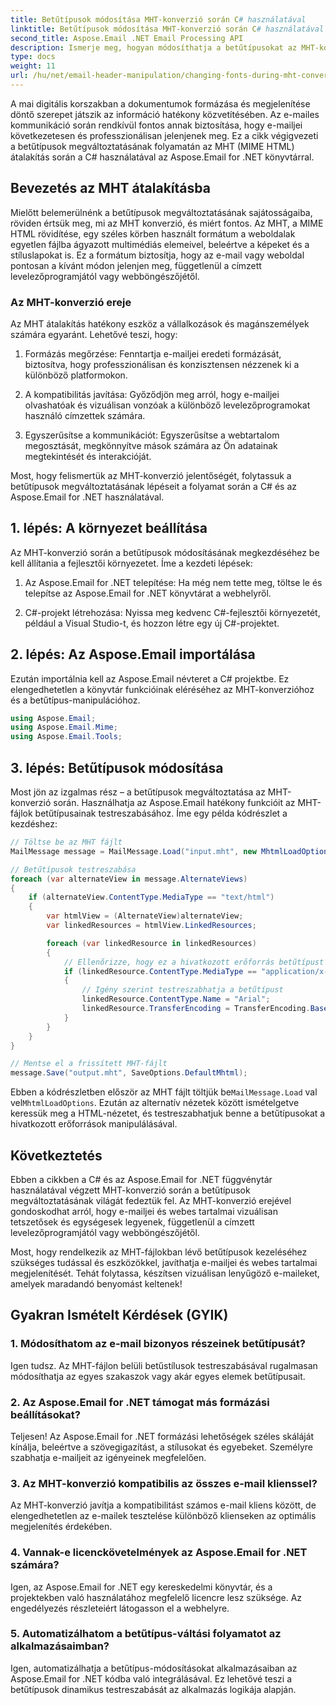 ```yaml
---
title: Betűtípusok módosítása MHT-konverzió során C# használatával
linktitle: Betűtípusok módosítása MHT-konverzió során C# használatával
second_title: Aspose.Email .NET Email Processing API
description: Ismerje meg, hogyan módosíthatja a betűtípusokat az MHT-konverzió során az Aspose.Email for .NET használatával. Lépésről lépésre útmutató forráskóddal. Tökéletes e-mailek archiválásához és dokumentumkezeléshez.
type: docs
weight: 11
url: /hu/net/email-header-manipulation/changing-fonts-during-mht-conversion-using-csharp/
---
```


A mai digitális korszakban a dokumentumok formázása és megjelenítése döntő szerepet játszik az információ hatékony közvetítésében. Az e-mailes kommunikáció során rendkívül fontos annak biztosítása, hogy e-mailjei következetesen és professzionálisan jelenjenek meg. Ez a cikk végigvezeti a betűtípusok megváltoztatásának folyamatán az MHT (MIME HTML) átalakítás során a C# használatával az Aspose.Email for .NET könyvtárral.

## Bevezetés az MHT átalakításba

Mielőtt belemerülnénk a betűtípusok megváltoztatásának sajátosságaiba, röviden értsük meg, mi az MHT konverzió, és miért fontos. Az MHT, a MIME HTML rövidítése, egy széles körben használt formátum a weboldalak egyetlen fájlba ágyazott multimédiás elemeivel, beleértve a képeket és a stíluslapokat is. Ez a formátum biztosítja, hogy az e-mail vagy weboldal pontosan a kívánt módon jelenjen meg, függetlenül a címzett levelezőprogramjától vagy webböngészőjétől.

### Az MHT-konverzió ereje

Az MHT átalakítás hatékony eszköz a vállalkozások és magánszemélyek számára egyaránt. Lehetővé teszi, hogy:

1. Formázás megőrzése: Fenntartja e-mailjei eredeti formázását, biztosítva, hogy professzionálisan és konzisztensen nézzenek ki a különböző platformokon.

2. A kompatibilitás javítása: Győződjön meg arról, hogy e-mailjei olvashatóak és vizuálisan vonzóak a különböző levelezőprogramokat használó címzettek számára.

3. Egyszerűsítse a kommunikációt: Egyszerűsítse a webtartalom megosztását, megkönnyítve mások számára az Ön adatainak megtekintését és interakcióját.

Most, hogy felismertük az MHT-konverzió jelentőségét, folytassuk a betűtípusok megváltoztatásának lépéseit a folyamat során a C# és az Aspose.Email for .NET használatával.

## 1. lépés: A környezet beállítása

Az MHT-konverzió során a betűtípusok módosításának megkezdéséhez be kell állítania a fejlesztői környezetet. Íme a kezdeti lépések:

1. Az Aspose.Email for .NET telepítése: Ha még nem tette meg, töltse le és telepítse az Aspose.Email for .NET könyvtárat a webhelyről.

2. C#-projekt létrehozása: Nyissa meg kedvenc C#-fejlesztői környezetét, például a Visual Studio-t, és hozzon létre egy új C#-projektet.

## 2. lépés: Az Aspose.Email importálása

Ezután importálnia kell az Aspose.Email névteret a C# projektbe. Ez elengedhetetlen a könyvtár funkcióinak eléréséhez az MHT-konverzióhoz és a betűtípus-manipulációhoz.

```csharp
using Aspose.Email;
using Aspose.Email.Mime;
using Aspose.Email.Tools;
```

## 3. lépés: Betűtípusok módosítása

Most jön az izgalmas rész – a betűtípusok megváltoztatása az MHT-konverzió során. Használhatja az Aspose.Email hatékony funkcióit az MHT-fájlok betűtípusainak testreszabásához. Íme egy példa kódrészlet a kezdéshez:

```csharp
// Töltse be az MHT fájlt
MailMessage message = MailMessage.Load("input.mht", new MhtmlLoadOptions());

// Betűtípusok testreszabása
foreach (var alternateView in message.AlternateViews)
{
    if (alternateView.ContentType.MediaType == "text/html")
    {
        var htmlView = (AlternateView)alternateView;
        var linkedResources = htmlView.LinkedResources;

        foreach (var linkedResource in linkedResources)
        {
            // Ellenőrizze, hogy ez a hivatkozott erőforrás betűtípust képvisel-e
            if (linkedResource.ContentType.MediaType == "application/x-font-ttf")
            {
                // Igény szerint testreszabhatja a betűtípust
                linkedResource.ContentType.Name = "Arial";
                linkedResource.TransferEncoding = TransferEncoding.Base64;
            }
        }
    }
}

// Mentse el a frissített MHT-fájlt
message.Save("output.mht", SaveOptions.DefaultMhtml);
```

 Ebben a kódrészletben először az MHT fájlt töltjük be`MailMessage.Load` val vel`MhtmlLoadOptions`. Ezután az alternatív nézetek között ismételgetve keressük meg a HTML-nézetet, és testreszabhatjuk benne a betűtípusokat a hivatkozott erőforrások manipulálásával.

## Következtetés

Ebben a cikkben a C# és az Aspose.Email for .NET függvénytár használatával végzett MHT-konverzió során a betűtípusok megváltoztatásának világát fedeztük fel. Az MHT-konverzió erejével gondoskodhat arról, hogy e-mailjei és webes tartalmai vizuálisan tetszetősek és egységesek legyenek, függetlenül a címzett levelezőprogramjától vagy webböngészőjétől.

Most, hogy rendelkezik az MHT-fájlokban lévő betűtípusok kezeléséhez szükséges tudással és eszközökkel, javíthatja e-mailjei és webes tartalmai megjelenítését. Tehát folytassa, készítsen vizuálisan lenyűgöző e-maileket, amelyek maradandó benyomást keltenek!

## Gyakran Ismételt Kérdések (GYIK)

### 1. Módosíthatom az e-mail bizonyos részeinek betűtípusát?

   Igen tudsz. Az MHT-fájlon belüli betűstílusok testreszabásával rugalmasan módosíthatja az egyes szakaszok vagy akár egyes elemek betűtípusait.

### 2. Az Aspose.Email for .NET támogat más formázási beállításokat?

   Teljesen! Az Aspose.Email for .NET formázási lehetőségek széles skáláját kínálja, beleértve a szövegigazítást, a stílusokat és egyebeket. Személyre szabhatja e-mailjeit az igényeinek megfelelően.

### 3. Az MHT-konverzió kompatibilis az összes e-mail klienssel?

   Az MHT-konverzió javítja a kompatibilitást számos e-mail kliens között, de elengedhetetlen az e-mailek tesztelése különböző klienseken az optimális megjelenítés érdekében.

### 4. Vannak-e licenckövetelmények az Aspose.Email for .NET számára?

   Igen, az Aspose.Email for .NET egy kereskedelmi könyvtár, és a projektekben való használatához megfelelő licencre lesz szüksége. Az engedélyezés részleteiért látogasson el a webhelyre.

### 5. Automatizálhatom a betűtípus-váltási folyamatot az alkalmazásaimban?

   Igen, automatizálhatja a betűtípus-módosításokat alkalmazásaiban az Aspose.Email for .NET kódba való integrálásával. Ez lehetővé teszi a betűtípusok dinamikus testreszabását az alkalmazás logikája alapján.